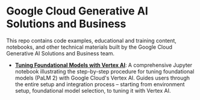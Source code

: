 # Google Cloud Generative AI Solutions and Business

This repo contains code examples, educational and training content, notebooks, and other technical materials built by the Google Cloud Generative AI Solutions and Business team. 

* **[Tuning Foundational Models with Vertex AI](https://github.com/GoogleCloudPlatform/gcp-genai-samples/blob/main/vertex_foundation_tuning/README.md)**: A comprehensive Jupyter notebook illustrating the step-by-step procedure for tuning foundational models (PaLM 2) with Google Cloud's Vertex AI. Guides users through the entire setup and integration process – starting from environment setup, foundational model selection, to tuning it with Vertex AI.


